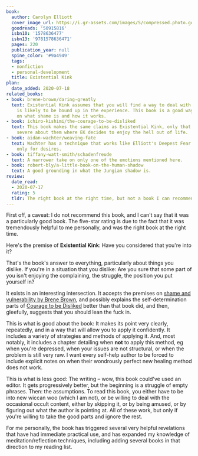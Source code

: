 ```yaml
---
book:
  author: Carolyn Elliott
  cover_image_url: https://i.gr-assets.com/images/S/compressed.photo.goodreads.com/books/1569069343l/50915816._SX318_SY475_.jpg
  goodreads: '50915816'
  isbn10: '1578636477'
  isbn13: '9781578636471'
  pages: 220
  publication_year: null
  spine_color: '#9a4949'
  tags:
  - nonfiction
  - personal-development
  title: Existential Kink
plan:
  date_added: 2020-07-18
related_books:
- book: brene-brown/daring-greatly
  text: Existential Kink assumes that you will find a way to deal with the shame that
    is likely to be bound up in the experience. This book is a good way to get a handle
    on what shame is and how it works.
- book: ichiro-kishimi/the-courage-to-be-disliked
  text: This book makes the same claims as Existential Kink, only that it is very
    severe about them where EK decides to enjoy the hell out of life.
- book: aidan-wachter/weaving-fate
  text: Wachter has a technique that works like Elliott's Deepest Fear Inventory,
    only for desires.
- book: tiffany-watt-smith/schadenfreude
  text: A narrower take on only one of the emotions mentioned here.
- book: robert-bly/a-little-book-on-the-human-shadow
  text: A good grounding in what the Jungian shadow is.
review:
  date_read:
  - 2020-07-17
  rating: 5
  tldr: The right book at the right time, but not a book I can recommend.
---
```


First off, a caveat: I do not recommend this book, and I can't say that it was a particularly good book. The five-star
rating is due to the fact that it was tremendously helpful to me personally, and was the right book at the right time.

Here's the premise of **Existential Kink**: Have you considered that you're into it?

That's the book's answer to everything, particularly about things you dislike. If you're in a situation that
you dislike: Are you sure that some part of you isn't enjoying the complaining, the struggle, the position you put
yourself in?

It exists in an interesting intersection. It accepts the premises on [shame and vulnerability by Brene
Brown](https://books.rixx.de/reviews/2019/daring-greatly-how-the-courage-to-be-vulnerable-transforms-the-way-we-live-love-parent-and-lead),
and possibly explains the self-determination parts of [Courage to be
Disliked](https://books.rixx.de/reviews/2020/the-courage-to-be-disliked) better than that book did, and then, gleefully,
suggests that you should lean the fuck in.

This is what is good about the book: It makes its point very clearly, repeatedly, and in a way that will allow you to
apply it confidently. It includes a variety of strategies and methods of applying it. And, most notably, it includes a
chapter detailing when **not** to apply this method, eg when you're depressed, when your issues are not structural, or
when the problem is still very raw. I want every self-help author to be forced to include explicit notes on when their
wondrously perfect new healing method does not work.

This is what is less good: The writing – wow, this book could've used an editor. It gets progressively better, but the
beginning is a struggle of empty phrases. Then: the assumptions. To read this book, you either have to be into new
wiccan woo (which I am not), or be willing to deal with the occasional occult content, either by skipping it, or by
being amused, or by figuring out what the author is pointing at. All of these work, but only if you're willing to take
the good parts and ignore the rest.

For me personally, the book has triggered several very helpful revelations that have had immediate practical use, and
has expanded my knowledge of meditation/reflection techniques, including adding several books in that direction to my
reading list.
